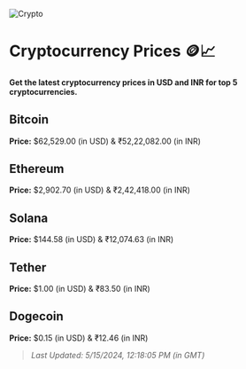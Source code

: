 
![Crypto](https://www.techguide.com.au/wp-content/uploads/2020/11/crypto3.jpeg)

# Cryptocurrency Prices 🪙📈

#### Get the latest cryptocurrency prices in USD and INR for top 5 cryptocurrencies.

## Bitcoin

**Price:** $62,529.00 (in USD) & ₹52,22,082.00 (in INR)

## Ethereum

**Price:** $2,902.70 (in USD) & ₹2,42,418.00 (in INR)

## Solana

**Price:** $144.58 (in USD) & ₹12,074.63 (in INR)

## Tether

**Price:** $1.00 (in USD) & ₹83.50 (in INR)

## Dogecoin

**Price:** $0.15 (in USD) & ₹12.46 (in INR)

> _Last Updated: 5/15/2024, 12:18:05 PM (in GMT)_
